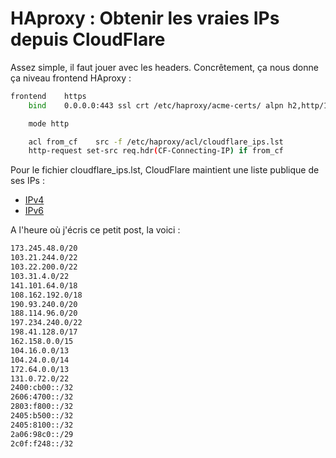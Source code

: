 # HAproxy : Obtenir les vraies IPs depuis CloudFlare

Assez simple, il faut jouer avec les headers. Concrêtement, ça nous
donne ça niveau frontend HAproxy :

```bash
frontend    https
    bind    0.0.0.0:443 ssl crt /etc/haproxy/acme-certs/ alpn h2,http/1.1 allow-0rtt

    mode http

    acl from_cf    src -f /etc/haproxy/acl/cloudflare_ips.lst
    http-request set-src req.hdr(CF-Connecting-IP) if from_cf
```

Pour le fichier cloudflare_ips.lst, CloudFlare maintient une liste
publique de ses IPs :

  * [IPv4](https://www.cloudflare.com/ips-v4)
  * [IPv6](https://www.cloudflare.com/ips-v6)

A l'heure où j'écris ce petit post, la voici :

```bash
173.245.48.0/20
103.21.244.0/22
103.22.200.0/22
103.31.4.0/22
141.101.64.0/18
108.162.192.0/18
190.93.240.0/20
188.114.96.0/20
197.234.240.0/22
198.41.128.0/17
162.158.0.0/15
104.16.0.0/13
104.24.0.0/14
172.64.0.0/13
131.0.72.0/22
2400:cb00::/32
2606:4700::/32
2803:f800::/32
2405:b500::/32
2405:8100::/32
2a06:98c0::/29
2c0f:f248::/32
```
